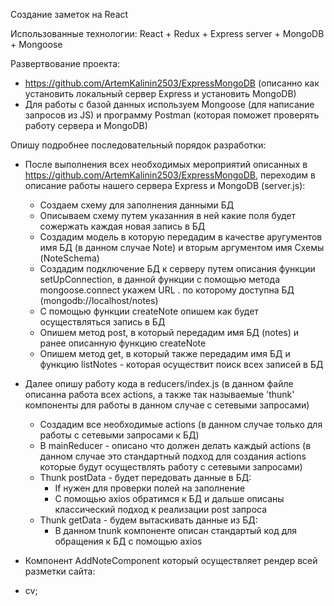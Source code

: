 Создание заметок на React

Использованные технологии:
React + Redux + Express server + MongoDB + Mongoose

Развертвование проекта:
- https://github.com/ArtemKalinin2503/ExpressMongoDB (описанно как установить локальный сервер Express и установить MongoDB)
- Для работы с базой данных используем Mongoose (для написание запросов из JS) и программу Postman (которая поможет проверять работу сервера и MongoDB)

Опишу подробнее последовательный порядок разработки:

- После выполнения всех необходимых мероприятий описанных в https://github.com/ArtemKalinin2503/ExpressMongoDB, переходим в описание работы нашего сервера Express и MongoDB (server.js):
  - Создаем схему для заполнения данными БД
  - Описываем схему путем указанния в ней какие поля будет сожержать каждая новая запись в БД
  - Создадим модель в которую передадим в качестве аругументов имя БД (в данном случае Note) и вторым аргументом имя Схемы    (NoteSchema)
  - Создадим подключение БД к серверу путем описания функции setUpConnection, в данной функции с помощью метода mongoose.connect укажем URL . по которому доступна БД (mongodb://localhost/notes)
  - С помощью функции createNote опишем как будет осуществляться запись в БД 
  - Опишем метод post, в который передадим имя БД (notes) и ранее описанную функцию createNote
  - Опишем метод get, в который также передадим имя БД и функцию listNotes - которая осуществит поиск всех записей в БД 

- Далее опишу работу кода в reducers/index.js (в данном файле описанна работа всех actions, а также так называемые 'thunk' компоненты для работы в данном случае с сетевыми запросами)
  - Создадим все необходимые actions (в данном случае только для работы с сетевыми запросами к БД)
  - В mainReducer - описано что должен делать каждый actions (в данном случае это стандартный подход для создания actions которые будут осуществлять работу с сетевыми запросами)
  - Thunk postData - будет передовать данные в БД:
    - If нужен для проверки полей на заполнение 
    - С помощью axios обратимся к БД и дальше описаны классический подход к реализации post запроса
  - Thunk getData - будем вытаскивать данные из БД:
    - В данном tnunk компоненте описан стандартый код для обращения к БД с помощью axios 

 - Компонент AddNoteComponent который осуществляет рендер всей разметки сайта:
  - cv;
